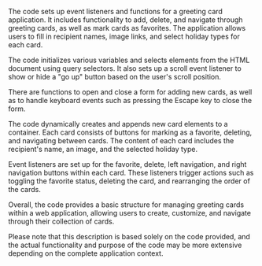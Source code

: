 <!-- Project Description -->

The code sets up event listeners and functions for a greeting card application. It includes functionality to add, delete, and navigate through greeting cards, as well as mark cards as favorites. The application allows users to fill in recipient names, image links, and select holiday types for each card.

The code initializes various variables and selects elements from the HTML document using query selectors. It also sets up a scroll event listener to show or hide a "go up" button based on the user's scroll position.

There are functions to open and close a form for adding new cards, as well as to handle keyboard events such as pressing the Escape key to close the form.

The code dynamically creates and appends new card elements to a container. Each card consists of buttons for marking as a favorite, deleting, and navigating between cards. The content of each card includes the recipient's name, an image, and the selected holiday type.

Event listeners are set up for the favorite, delete, left navigation, and right navigation buttons within each card. These listeners trigger actions such as toggling the favorite status, deleting the card, and rearranging the order of the cards.

Overall, the code provides a basic structure for managing greeting cards within a web application, allowing users to create, customize, and navigate through their collection of cards.

Please note that this description is based solely on the code provided, and the actual functionality and purpose of the code may be more extensive depending on the complete application context.

